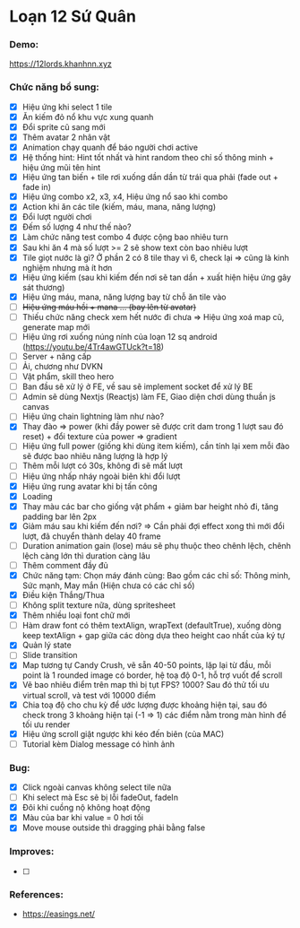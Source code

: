 # Loạn 12 Sứ Quân

### Demo:

https://12lords.khanhnn.xyz

### Chức năng bổ sung:

- [x] Hiệu ứng khi select 1 tile
- [x] Ăn kiếm đỏ nổ khu vực xung quanh
- [x] Đổi sprite cũ sang mới
- [x] Thêm avatar 2 nhân vật
- [x] Animation chạy quanh để báo người chơi active
- [x] Hệ thống hint: Hint tốt nhất và hint random theo chỉ số thông minh + hiệu ứng mũi tên hint
- [x] Hiệu ứng tan biến + tile rơi xuống dần dần từ trái qua phải (fade out + fade in)
- [x] Hiệu ứng combo x2, x3, x4, Hiệu ứng nổ sao khi combo
- [x] Action khi ăn các tile (kiếm, máu, mana, năng lượng)
- [x] Đổi lượt người chơi
- [x] Đếm số lượng 4 như thế nào?
- [x] Làm chức năng test combo 4 được cộng bao nhiêu turn
- [x] Sau khi ăn 4 mà số lượt >= 2 sẽ show text còn bao nhiêu lượt
- [x] Tile giọt nước là gì? Ở phần 2 có 8 tile thay vì 6, check lại => cũng là kinh nghiệm nhưng mà ít hơn
- [x] Hiệu ứng kiếm (sau khi kiếm đến nơi sẽ tan dần + xuất hiện hiệu ứng gây sát thương)
- [x] Hiệu ứng máu, mana, năng lượng bay từ chỗ ăn tile vào
- [ ] ~~Hiệu ứng máu hồi + mana ... (bay lên từ avatar)~~
- [ ] Thiếu chức năng check xem hết nước đi chưa => Hiệu ứng xoá map cũ, generate map mới
- [ ] Hiệu ứng rơi xuống núng nính của loạn 12 sq android (https://youtu.be/4Tr4awGTUck?t=18)
- [ ] Server + nâng cấp
- [ ] Ải, chương như DVKN
- [ ] Vật phẩm, skill theo hero
- [ ] Ban đầu sẽ xử lý ở FE, về sau sẽ implement socket để xử lý BE
- [ ] Admin sẽ dùng Nextjs (Reactjs) làm FE, Giao diện chơi dùng thuần js canvas
- [ ] Hiệu ứng chain lightning làm như nào?
- [x] Thay đào => power (khi đầy power sẽ được crit dam trong 1 lượt sau đó reset) + đổi texture của power => gradient
- [ ] Hiệu ứng full power (giống khi dùng item kiếm), cần tính lại xem mỗi đào sẽ được bao nhiêu năng lượng là hợp lý
- [ ] Thêm mỗi lượt có 30s, không đi sẽ mất lượt
- [ ] Hiệu ứng nhấp nháy ngoài biên khi đổi lượt
- [x] Hiệu ứng rung avatar khi bị tấn công
- [x] Loading
- [x] Thay màu các bar cho giống vật phẩm + giảm bar height nhỏ đi, tăng padding bar lên 2px
- [x] Giảm máu sau khi kiếm đến nơi? => Cần phải đợi effect xong thì mới đổi lượt, đã chuyển thành delay 40 frame
- [ ] Duration animation gain (lose) máu sẽ phụ thuộc theo chênh lệch, chênh lệch càng lớn thì duration càng lâu
- [ ] Thêm comment đầy đủ
- [x] Chức năng tạm: Chọn máy đánh cùng: Bao gồm các chỉ số: Thông minh, Sức mạnh, May mắn (Hiện chưa có các chỉ số)
- [x] Điều kiện Thắng/Thua
- [ ] Không split texture nữa, dùng spritesheet
- [x] Thêm nhiều loại font chữ mới
- [ ] Hàm draw font có thêm textAlign, wrapText (defaultTrue), xuống dòng keep textAlign + gap giữa các dòng dựa theo height cao nhất của ký tự
- [x] Quản lý state
- [ ] Slide transition
- [x] Map tương tự Candy Crush, vẽ sẵn 40-50 points, lặp lại từ đầu, mỗi point là 1 rounded image có border, hệ toạ độ 0-1, hỗ trợ vuốt để scroll
- [x] Vẽ bao nhiêu điểm trên map thì bị tụt FPS? 1000? Sau đó thử tối ưu virtual scroll, và test với 10000 điểm
- [x] Chia toạ độ cho chu kỳ để ước lượng được khoảng hiện tại, sau đó check trong 3 khoảng hiện tại (-1 => 1) các điểm nằm trong màn hình để tối ưu render
- [x] Hiệu ứng scroll giật ngược khi kéo đến biên (của MAC)
- [ ] Tutorial kèm Dialog message có hình ảnh

### Bug:

- [x] Click ngoài canvas không select tile nữa
- [ ] Khi select mà Esc sẽ bị lỗi fadeOut, fadeIn
- [x] Đôi khi cuồng nộ không hoạt động
- [x] Màu của bar khi value = 0 hơi tối
- [x] Move mouse outside thì dragging phải bằng false

### Improves:

- [ ]

### References:

- https://easings.net/
